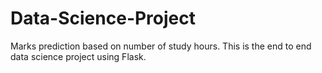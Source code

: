 # Data-Science-Project
Marks prediction based on number of study hours. This is the end to end  data science project using Flask.
